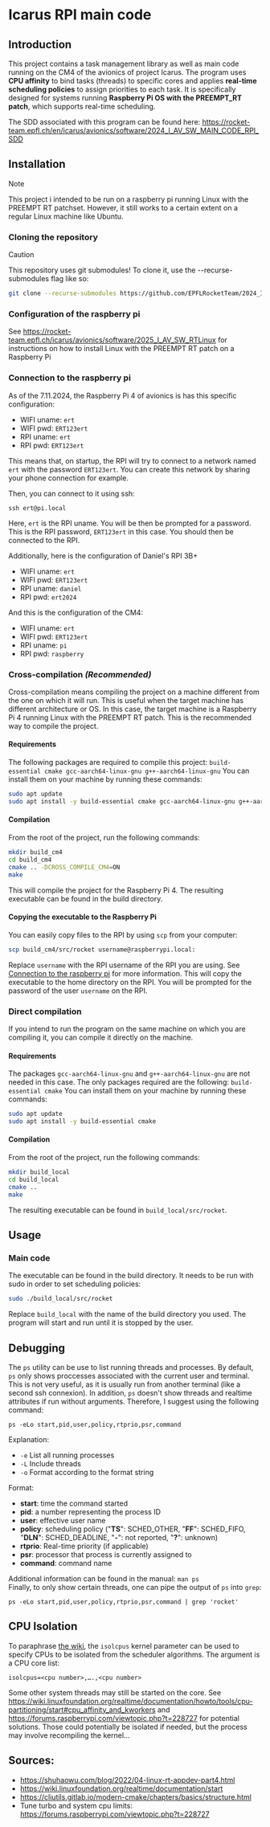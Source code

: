 # Icarus RPI main code

## Introduction
This project contains a task management library as well as main code running on the CM4 of the avionics of project Icarus. The program uses **CPU affinity** to bind tasks (threads) to specific cores and applies **real-time scheduling policies** to assign priorities to each task. It is specifically designed for systems running **Raspberry Pi OS with the PREEMPT_RT patch**, which supports real-time scheduling.

The SDD associated with this program can be found here:
https://rocket-team.epfl.ch/en/icarus/avionics/software/2024_I_AV_SW_MAIN_CODE_RPI_SDD

## Installation
> [!NOTE]  
> This project i intended to be run on a raspberry pi running Linux with the PREEMPT RT patchset. However, it still works to a certain extent on a regular Linux machine like Ubuntu.

### Cloning the repository
> [!CAUTION]
> This repository uses git submodules! To clone it, use the --recurse-submodules flag like so:
> ```bash
> git clone --recurse-submodules https://github.com/EPFLRocketTeam/2024_I_AV_SW_MAIN_CODE_RPI.git
> ```

### Configuration of the raspberry pi
See https://rocket-team.epfl.ch/icarus/avionics/software/2025_I_AV_SW_RTLinux for instructions on  how to install Linux with the PREEMPT RT patch on a Raspberry Pi

### Connection to the raspberry pi
As of the 7.11.2024, the Raspberry Pi 4 of avionics is has this specific configuration:

* WIFI uname: `ert`
* WIFI pwd: `ERT123ert`
* RPI  uname: `ert`
* RPI  pwd: `ERT123ert`

This means that, on startup, the RPI will try to connect to a network named `ert` with the password `ERT123ert`. You can create this network by sharing your phone connection for example.

Then, you can connect to it using ssh:

    ssh ert@pi.local

Here, `ert` is the RPI uname. You will be then be prompted for a password. This is the RPI password, `ERT123ert` in this case. You  should then be connected to the RPI.

Additionally, here is the configuration of Daniel's RPI 3B+
* WIFI uname: `ert`
* WIFI pwd: `ERT123ert`
* RPI  uname: `daniel`
* RPI  pwd: `ert2024`

And this is the configuration of the CM4:
* WIFI uname: `ert`
* WIFI pwd: `ERT123ert`
* RPI  uname: `pi`
* RPI  pwd: `raspberry`

### Cross-compilation *(Recommended)*
Cross-compilation means compiling the project on a machine different from the one on which it will run. This is useful when the target machine has different architecture or OS. In this case, the target machine is a Raspberry Pi 4 running Linux with the PREEMPT RT patch. This is the recommended way to compile the project. 

#### Requirements
The following packages are required to compile this project: `build-essential cmake gcc-aarch64-linux-gnu g++-aarch64-linux-gnu`
You can install them on your machine by running these commands:
```bash
sudo apt update
sudo apt install -y build-essential cmake gcc-aarch64-linux-gnu g++-aarch64-linux-gnu
```

#### Compilation
From the root of the project, run the following commands:
```bash
mkdir build_cm4
cd build_cm4
cmake .. -DCROSS_COMPILE_CM4=ON
make
```
This will compile the project for the Raspberry Pi 4. The resulting executable can be found in the build directory.

#### Copying the executable to the Raspberry Pi
You can easily copy files to the RPI by using `scp` from your computer:
```bash
scp build_cm4/src/rocket username@raspberrypi.local:
```
Replace `username` with the RPI username of the RPI you are using. See [Connection to the raspberry pi](#connection-to-the-raspberry-pi) for more information. This will copy the executable to the home directory on the RPI. You will be prompted for the password of the user `username` on the RPI.

### Direct compilation
If you intend to run the program on the same machine on which you are compiling it, you can compile it directly on the machine. 

#### Requirements
The packages `gcc-aarch64-linux-gnu` and `g++-aarch64-linux-gnu` are not needed in this case. The only packages required are the following: `build-essential cmake`
You can install them on your machine by running these commands:
```bash
sudo apt update
sudo apt install -y build-essential cmake
```

#### Compilation
From the root of the project, run the following commands:
```bash
mkdir build_local
cd build_local
cmake ..
make
```
The resulting executable can be found in `build_local/src/rocket`.

## Usage
### Main code
The executable can be found in the build directory. It needs to be run with sudo in order to set scheduling policies:
```bash
sudo ./build_local/src/rocket
```
Replace `build_local` with the name of the build directory you used. The program will start and run until it is stopped by the user.

## Debugging
The `ps` utility can be use to list running threads and processes.
By default, `ps` only shows proccesses associated with the current user and terminal.
This is not very useful, as it is usually run from another terminal (like a second ssh connexion). In addition, `ps` doesn't show threads and realtime attributes if run without arguments. Therefore, I suggest using the following command:
```
ps -eLo start,pid,user,policy,rtprio,psr,command
```
Explanation:
- `-e` List all running processes
- `-L` Include threads
- `-o` Format according to the format string

Format:
- **start**: time the command started
- **pid**: a number representing the process ID
- **user**: effective user name
- **policy**: scheduling policy ("**TS**": SCHED_OTHER, "**FF**": SCHED_FIFO, "**DLN**": SCHED_DEADLINE, "**-**": not reported, "**?**": unknown)
- **rtprio**: Real-time priority (if applicable)
- **psr**: processor that process is currently assigned to
- **command**: command name

Additional information can be found in the manual: `man ps`  
Finally, to only show certain threads, one can pipe the output of `ps` into `grep`:

    ps -eLo start,pid,user,policy,rtprio,psr,command | grep 'rocket'

## CPU Isolation
To paraphrase [the wiki](https://wiki.linuxfoundation.org/realtime/documentation/howto/tools/cpu-partitioning/start), the `isolcpus` kernel parameter can be used to specify CPUs to be isolated from the scheduler algorithms. The argument is a CPU core list:

    isolcpus=<cpu number>,….,<cpu number>

Some other system threads may still be started on the core. See https://wiki.linuxfoundation.org/realtime/documentation/howto/tools/cpu-partitioning/start#cpu_affinity_and_kworkers and https://forums.raspberrypi.com/viewtopic.php?t=228727 for potential solutions. Those could potentially be isolated if needed, but the process may involve recompiling the kernel...

## Sources:
- https://shuhaowu.com/blog/2022/04-linux-rt-appdev-part4.html
- https://wiki.linuxfoundation.org/realtime/documentation/start
- https://cliutils.gitlab.io/modern-cmake/chapters/basics/structure.html
- Tune turbo and system cpu limits: https://forums.raspberrypi.com/viewtopic.php?t=228727
